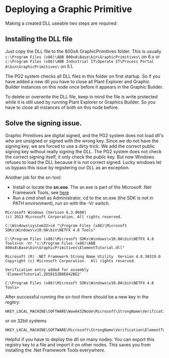 # Deploying a Graphic Primitive
Making a created DLL useable two steps are required:
## Installing the DLL file
Just copy the DLL file to the 800xA GraphicPrimitives folder. This is usually 
```c:\Program Files (x86)\ABB 800xA\Base\bin\GraphicPrimitives\``` on 6.x or 
```c:\Program Files (x86)\ABB Industrial IT\Operate IT\Process Portal A\bin\GraphicPrimitives\``` on 5.1.

The PG2 system checks all DLL files in this folder on first startup. So if you have added a new dll you have to close all Plant Explorer and Graphic Builder instances on this node once before it appears in the Graphic Builder.

To delete or overwrite the DLL file, keep in mind the file is write protected while it is still used by running Plant Explorer or Graphics Builder. So you have to close all instances of both on this node before.

## Solve the signing issue.
Graphic Primitives are digital signed, and the PG2 system does not load dll's who are unsigned or signed with the wrong key.
Since we do not have the signing key, we are forced to use a dirty trick. We add the correct public signing key without really signing the DLL.
The PG2 system does not check the correct signing itself, it only check the public key. But now Windows refuses to load the DLL because it is not correct signed.
Lucky windows let us bypass this issue by registering our DLL as an exception.

Another job for the sn-tool:
- Install or locate the **sn.exe**. The sn.exe is part of the Microsoft .Net Framework Tools, see [here](https://docs.microsoft.com/en-us/previous-versions/dotnet/netframework-2.0/k5b5tt23(v=vs.80)?redirectedfrom=MSDN)
- Run a cmd shell as Administrator, cd to the sn.exe (the SDK is not in PATH environment), run sn with the -Vr switch.
```
Microsoft Windows [Version 6.3.9600]
(c) 2013 Microsoft Corporation. All rights reserved.

C:\Windows\system32>cd "\Program Files (x86)\Microsoft SDKs\Windows\v10.0A\bin\NETFX 4.8 Tools"

C:\Program Files (x86)\Microsoft SDKs\Windows\v10.0A\bin\NETFX 4.8 Tools>sn -Vr "c:\Program Files (x86)\ABB 800xA\Base\bin\GraphicPrimitives\ElementTutorial.dll"

Microsoft (R) .NET Framework Strong Name Utility  Version 4.0.30319.0
Copyright (c) Microsoft Corporation.  All rights reserved.

Verification entry added for assembly 'ElementTutorial,2D58152B8E842BE2'

C:\Program Files (x86)\Microsoft SDKs\Windows\v10.0A\bin\NETFX 4.8 Tools>
```

After successful running the sn-tool there should be a new key in the regitry:
```
HKEY_LOCAL_MACHINE\SOFTWARE\Wow6432Node\Microsoft\StrongName\Verification\ElementTutorial,2D58152B8E842BE2
```
or on 32bit systems
```
HKEY_LOCAL_MACHINE\SOFTWARE\Microsoft\StrongName\Verification\ElementTutorial,2D58152B8E842BE2
```

Helpful if you have to deploy the dll on many nodes: You can export this registry key to a file and import it on other nodes. This saves you from installing the .Net Framework Tools everywhere.
